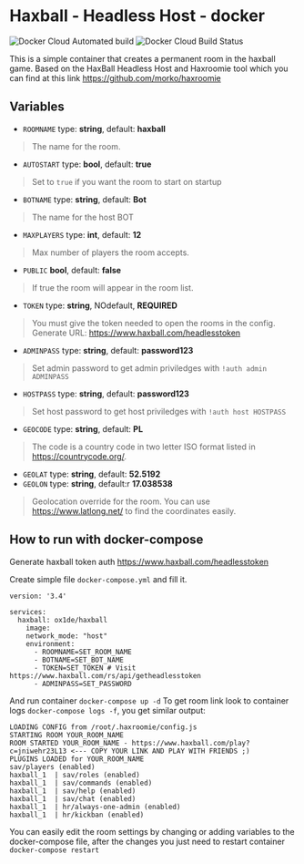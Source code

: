 # Haxball - Headless Host - docker

![Docker Cloud Automated build](https://img.shields.io/docker/cloud/automated/ox1de/haxball) ![Docker Cloud Build Status](https://img.shields.io/docker/cloud/build/ox1de/haxball)

This is a simple container that creates a permanent room in the haxball game. Based on the HaxBall Headless Host and Haxroomie tool which you can find at this link https://github.com/morko/haxroomie

## Variables

- `ROOMNAME` type: **string**, default: **haxball**
> The name for the room. 
- `AUTOSTART` type: **bool**, default: **true**
> Set to `true` if you want the room to start on startup
- `BOTNAME` type: **string**, default: **Bot**
> The name for the host BOT
- `MAXPLAYERS` type: **int**, default: **12**
> Max number of players the room accepts.
- `PUBLIC` **bool**, default: **false**
> If true the room will appear in the room list.
- `TOKEN` type: **string**, NOdefault,  **REQUIRED**
> You must give the token needed to open the rooms in the config. Generate URL: https://www.haxball.com/headlesstoken
- `ADMINPASS` type: **string**, default: **password123**
> Set admin password to get admin priviledges with `!auth admin ADMINPASS` 
- `HOSTPASS` type: **string**, default: **password123**
> Set host password to get host priviledges with `!auth host HOSTPASS`
- `GEOCODE` type: **string**, default: **PL**
> The code is a country code in two letter ISO format listed in https://countrycode.org/.
- `GEOLAT` type: **string**, default: **52.5192** 
- `GEOLON` type: **string**, default:r **17.038538**
> Geolocation override for the room. You can use https://www.latlong.net/ to find the coordinates easily.

## How to run with docker-compose

Generate haxball token auth https://www.haxball.com/headlesstoken

Create simple file `docker-compose.yml` and fill it.

```
version: '3.4'

services:
  haxball: ox1de/haxball
    image: 
    network_mode: "host"
    environment:
      - ROOMNAME=SET_ROOM_NAME
      - BOTNAME=SET_BOT_NAME
      - TOKEN=SET_TOKEN # Visit https://www.haxball.com/rs/api/getheadlesstoken
      - ADMINPASS=SET_PASSWORD
```

And run container `docker-compose up -d`
To get room link look to container logs `docker-compose logs -f`, you get similar output:


```
LOADING CONFIG from /root/.haxroomie/config.js
STARTING ROOM YOUR_ROOM_NAME
ROOM STARTED YOUR_ROOM_NAME - https://www.haxball.com/play?c=jniwehr23L13 <--- COPY YOUR LINK AND PLAY WITH FRIENDS ;) 
PLUGINS LOADED for YOUR_ROOM_NAME
sav/players (enabled)
haxball_1  | sav/roles (enabled)
haxball_1  | sav/commands (enabled)
haxball_1  | sav/help (enabled)
haxball_1  | sav/chat (enabled)
haxball_1  | hr/always-one-admin (enabled)
haxball_1  | hr/kickban (enabled)
```


You can easily edit the room settings by changing or adding variables to the docker-compose file, after the changes you just need to restart container `docker-compose restart`
